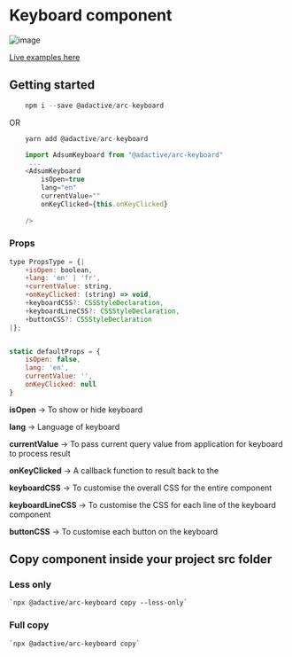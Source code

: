 # Keyboard component

![image](https://user-images.githubusercontent.com/8574893/40049349-257a9756-5867-11e8-92f1-fc8b811ca5ab.png)

[Live examples here](https://adactivesas.github.io/adsum-react-components/packages/adsum-keyboard/examples/index.html)

## Getting started

```javascript
    npm i --save @adactive/arc-keyboard
```
OR
```javascript
    yarn add @adactive/arc-keyboard
```

```javascript
    import AdsumKeyboard from "@adactive/arc-keyboard"
     ...
    <AdsumKeyboard 
        isOpen=true 
        lang="en"
        currentValue="" 
        onKeyClicked={this.onKeyClicked}
         
    />
```

### Props
 
```javascript
type PropsType = {|
    +isOpen: boolean,
    +lang: 'en' | 'fr',
    +currentValue: string,
    +onKeyClicked: (string) => void,
    +keyboardCSS?: CSSStyleDeclaration,
    +keyboardLineCSS?: CSSStyleDeclaration,
    +buttonCSS?: CSSStyleDeclaration
|};


static defaultProps = {
    isOpen: false,
    lang: 'en',
    currentValue: '',
    onKeyClicked: null
}
```

**isOpen** -> To show or hide keyboard

**lang** -> Language of keyboard

**currentValue** -> To pass current query value from application for keyboard to process result

**onKeyClicked** -> A callback function to result back to the 

**keyboardCSS** -> To customise the overall CSS for the entire component

**keyboardLineCSS** -> To customise the CSS for each line of the keyboard component

**buttonCSS** -> To customise each button on the keyboard

## Copy component inside your project src folder  

### Less only
    `npx @adactive/arc-keyboard copy --less-only`
    
### Full copy
    `npx @adactive/arc-keyboard copy`
